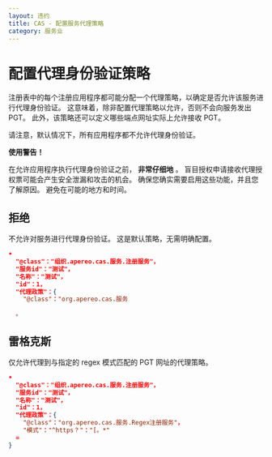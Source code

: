 ```yaml
---
layout: 违约
title: CAS - 配置服务代理策略
category: 服务业
---
```


# 配置代理身份验证策略

注册表中的每个注册应用程序都可能分配一个代理策略，以确定是否允许该服务进行代理身份验证。 这意味着，除非配置代理策略以允许，否则不会向服务发出 PGT。 此外，该策略还可以定义哪些端点网址实际上允许接收 PGT。

请注意，默认情况下，所有应用程序都不允许代理身份验证。

<div class="alert alert-warning"><strong>使用警告！</strong><p>在允许应用程序执行代理身份验证之前， <strong>非常仔细地</strong> 。 盲目授权申请接收代理授权票可能会产生安全泄漏和攻击的机会。 确保您确实需要启用这些功能，并且您了解原因。 避免在可能的地方和时间。</p></div>

## 拒绝

不允许对服务进行代理身份验证。 这是默认策略，无需明确配置。

```json
•
  "@class"："组织.apereo.cas.服务.注册服务"，
  "服务id"："测试"，
  "名称"："测试"，
  "id"：1，
  "代理政策"：{
    "@class"："org.apereo.cas.服务

  。
```

## 雷格克斯

仅允许代理到与指定的 regex 模式匹配的 PGT 网址的代理策略。

```json
•
  "@class"："组织.apereo.cas.服务.注册服务"，
  "服务id"："测试"，
  "名称"："测试"，
  "id"：1，
  "代理政策"：{
    "@class"："org.apereo.cas.服务.Regex注册服务"，
    "模式"："^https？"："[。*"
  =
}
```
